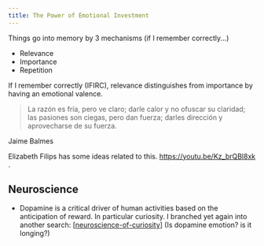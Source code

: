 ```yaml
---
title: The Power of Emotional Investment
---
```


Things go into memory by 3 mechanisms (if I remember correctly...)

- Relevance
- Importance
- Repetition

If I remember correctly (IFIRC), relevance distinguishes from importance by having an emotional valence.

>La razón es fría, pero ve claro; darle calor y no ofuscar su claridad; las pasiones son ciegas, pero dan fuerza; darles dirección y aprovecharse de su fuerza.

Jaime Balmes

Elizabeth Filips has some ideas related to this. https://youtu.be/Kz_brQBl8xk .

## Neuroscience

- Dopamine is a critical driver of human activities based on the anticipation of reward. In particular curiosity. I branched yet again into another search: [[neuroscience-of-curiosity]] (Is dopamine emotion? is it longing?)


[//begin]: # "Autogenerated link references for markdown compatibility"
[neuroscience-of-curiosity]: ./../bubbles/neuroscience-of-curiosity "neuroscience-of-curiosity"
[//end]: # "Autogenerated link references"
